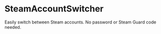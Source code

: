 # SteamAccountSwitcher
Easily switch between Steam accounts. No password or Steam Guard code needed.
